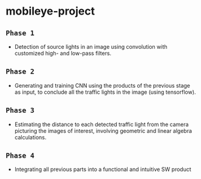 # mobileye-project

## `Phase 1`
* Detection of source lights in an image using convolution with customized high- and low-pass filters.

## `Phase 2`
* Generating and training CNN using the products of the previous stage as input,
 to conclude all the traffic lights in the image (using tensorflow).

## `Phase 3`
* Estimating the distance to each detected traffic light from the camera picturing the images of interest,
 involving geometric and linear algebra calculations.
 
 ## `Phase 4`
 * Integrating all previous parts into a functional and intuitive SW product